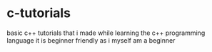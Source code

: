 # c-tutorials

basic c++ tutorials that i made while learning the c++ programming language 
it is beginner friendly as i myself am a beginner 
